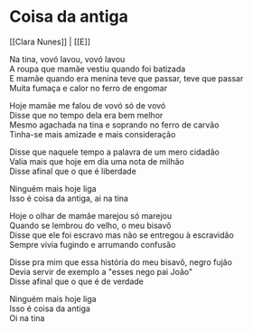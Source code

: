 # Coisa da antiga
[[Clara Nunes]] | [[E]]

Na tina, vovó lavou, vovó lavou  
A roupa que mamãe vestiu quando foi batizada  
E mamãe quando era menina teve que passar, teve que passar  
Muita fumaça e calor no ferro de engomar

Hoje mamãe me falou de vovó só de vovó  
Disse que no tempo dela era bem melhor  
Mesmo agachada na tina e soprando no ferro de carvão  
Tinha-se mais amizade e mais consideração

Disse que naquele tempo a palavra de um mero cidadão  
Valia mais que hoje em dia uma nota de milhão  
Disse afinal que o que é liberdade

Ninguém mais hoje liga  
Isso é coisa da antiga, ai na tina

Hoje o olhar de mamãe marejou só marejou  
Quando se lembrou do velho, o meu bisavô  
Disse que ele foi escravo mas não se entregou à escravidão  
Sempre vivia fugindo e arrumando confusão

Disse pra mim que essa história do meu bisavô, negro fujão  
Devia servir de exemplo a "esses nego pai João"  
Disse afinal que o que é de verdade

Ninguém mais hoje liga  
Isso é coisa da antiga  
Oi na tina
